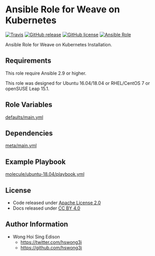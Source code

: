 # Ansible Role for Weave on Kubernetes

[![Travis](https://img.shields.io/travis/alvistack/ansible-role-kubernetes-weave.svg)](https://travis-ci.org/alvistack/ansible-role-kubernetes-weave)
[![GitHub release](https://img.shields.io/github/release/alvistack/ansible-role-kubernetes-weave.svg)](https://github.com/alvistack/ansible-role-kubernetes-weave)
[![GitHub license](https://img.shields.io/github/license/alvistack/ansible-role-kubernetes-weave.svg)](https://github.com/alvistack/ansible-role-kubernetes-weave/blob/master/LICENSE)
[![Ansible Role](https://img.shields.io/badge/galaxy-alvistack.kubernetes_weave-blue.svg)](https://galaxy.ansible.com/alvistack/kubernetes_weave)

Ansible Role for Weave on Kubernetes Installation.

## Requirements

This role require Ansible 2.9 or higher.

This role was designed for Ubuntu 16.04/18.04 or RHEL/CentOS 7 or openSUSE Leap 15.1.

## Role Variables

[defaults/main.yml](defaults/main.yml)

## Dependencies

[meta/main.yml](meta/main.yml)

## Example Playbook

[molecule/ubuntu-18.04/playbook.yml](molecule/ubuntu-18.04/playbook.yml)

## License

  - Code released under [Apache License 2.0](LICENSE)
  - Docs released under [CC BY 4.0](http://creativecommons.org/licenses/by/4.0/)

## Author Information

  - Wong Hoi Sing Edison
      - <https://twitter.com/hswong3i>
      - <https://github.com/hswong3i>
